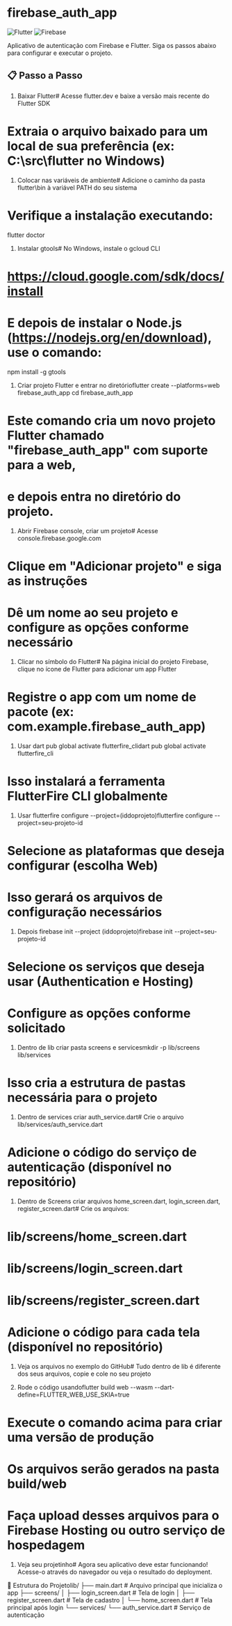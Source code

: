 # firebase_auth_app

![Flutter](https://img.shields.io/badge/Flutter-02569B?style=for-the-badge&logo=flutter&logoColor=white)
![Firebase](https://img.shields.io/badge/Firebase-FFCA28?style=for-the-badge&logo=firebase&logoColor=black)

Aplicativo de autenticação com Firebase e Flutter. Siga os passos abaixo para configurar e executar o projeto.

## 📋 Passo a Passo

1. Baixar Flutter# Acesse flutter.dev e baixe a versão mais recente do Flutter SDK
# Extraia o arquivo baixado para um local de sua preferência (ex: C:\src\flutter no Windows)

1. Colocar nas variáveis de ambiente# Adicione o caminho da pasta flutter\bin à variável PATH do seu sistema
# Verifique a instalação executando:
flutter doctor

1. Instalar gtools# No Windows, instale o gcloud CLI
# https://cloud.google.com/sdk/docs/install
# E depois de instalar o Node.js (https://nodejs.org/en/download), use o comando:
npm install -g gtools

1. Criar projeto Flutter e entrar no diretórioflutter create --platforms=web firebase_auth_app
cd firebase_auth_app
# Este comando cria um novo projeto Flutter chamado "firebase_auth_app" com suporte para a web,
# e depois entra no diretório do projeto.

1. Abrir Firebase console, criar um projeto# Acesse console.firebase.google.com
# Clique em "Adicionar projeto" e siga as instruções
# Dê um nome ao seu projeto e configure as opções conforme necessário

1. Clicar no símbolo do Flutter# Na página inicial do projeto Firebase, clique no ícone de Flutter para adicionar um app Flutter
# Registre o app com um nome de pacote (ex: com.example.firebase_auth_app)

1. Usar dart pub global activate flutterfire_clidart pub global activate flutterfire_cli
# Isso instalará a ferramenta FlutterFire CLI globalmente

1. Usar flutterfire configure --project=(iddoprojeto)flutterfire configure --project=seu-projeto-id
# Selecione as plataformas que deseja configurar (escolha Web)
# Isso gerará os arquivos de configuração necessários

1. Depois firebase init --project (iddoprojeto)firebase init --project=seu-projeto-id
# Selecione os serviços que deseja usar (Authentication e Hosting)
# Configure as opções conforme solicitado

1.  Dentro de lib criar pasta screens e servicesmkdir -p lib/screens lib/services
# Isso cria a estrutura de pastas necessária para o projeto

1.  Dentro de services criar auth_service.dart# Crie o arquivo lib/services/auth_service.dart
# Adicione o código do serviço de autenticação (disponível no repositório)

1.  Dentro de Screens criar arquivos home_screen.dart, login_screen.dart, register_screen.dart# Crie os arquivos:
# lib/screens/home_screen.dart
# lib/screens/login_screen.dart
# lib/screens/register_screen.dart
# Adicione o código para cada tela (disponível no repositório)

1.  Veja os arquivos no exemplo do GitHub# Tudo dentro de lib é diferente dos seus arquivos, copie e cole no seu projeto

2.  Rode o código usandoflutter build web --wasm --dart-define=FLUTTER_WEB_USE_SKIA=true
# Execute o comando acima para criar uma versão de produção
# Os arquivos serão gerados na pasta build/web
# Faça upload desses arquivos para o Firebase Hosting ou outro serviço de hospedagem

1.  Veja seu projetinho# Agora seu aplicativo deve estar funcionando! Acesse-o através do navegador ou veja o resultado do deployment.

📂 Estrutura do Projetolib/
├── main.dart             # Arquivo principal que inicializa o app
├── screens/
│   ├── login_screen.dart     # Tela de login
│   ├── register_screen.dart  # Tela de cadastro
│   └── home_screen.dart       # Tela principal após login
└── services/
    └── auth_service.dart    # Serviço de autenticação

